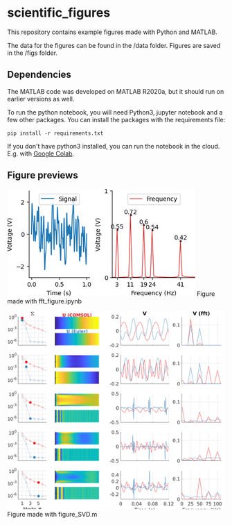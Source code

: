 # scientific_figures

This repository contains example figures made with Python and MATLAB. 

The data for the figures can be found in the /data folder. Figures are saved in the /figs folder. 


## Dependencies
The MATLAB code was developed on MATLAB R2020a, but it should run on earlier versions as well. 

To run the python notebook, you will need Python3, jupyter notebook and a few other packages. You can install the packages with the requirements file: 

    pip install -r requirements.txt 

If you don't have python3 installed, you can run the notebook in the cloud. E.g. with <a href="https://colab.research.google.com/">Google Colab</a>. 

 
## Figure previews

![](figs/figure_fft.png)
Figure made with fft_figure.ipynb


![](figs/figure_SVD.png)
Figure made with figure_SVD.m
